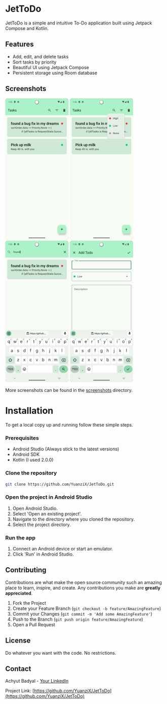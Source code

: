 # JetToDo

JetToDo is a simple and intuitive To-Do application built using Jetpack Compose and Kotlin.

## Features

- Add, edit, and delete tasks
- Sort tasks by priority
- Beautiful UI using Jetpack Compose
- Persistent storage using Room database

## Screenshots

<!--suppress CheckImageSize -->
<p>
<img src="screenshots/Screenshot_1.png" width="200" alt=""/>
  <img src="screenshots/Screenshot_2.png" width="200" alt=""/>
  <img src="screenshots/Screenshot_3.png" width="200" alt=""/>
  <img src="screenshots/Screenshot_4.png" width="200" alt=""/>
</p>

More screenshots can be found in the [screenshots](https://github.com/YuanziX/JetToDo/tree/master/screenshots) directory.

# Installation

To get a local copy up and running follow these simple steps.

### Prerequisites

- Android Studio (Always stick to the latest versions)
- Android SDK
- Kotlin (I used 2.0.0)

### Clone the repository

```sh
git clone https://github.com/YuanziX/JetToDo.git
```

### Open the project in Android Studio

1. Open Android Studio.
2. Select 'Open an existing project'.
3. Navigate to the directory where you cloned the repository.
4. Select the project directory.

### Run the app

1. Connect an Android device or start an emulator.
2. Click 'Run' in Android Studio.

## Contributing

Contributions are what make the open source community such an amazing place to learn, inspire, and create. Any contributions you make are **greatly appreciated**.

1. Fork the Project
2. Create your Feature Branch (`git checkout -b feature/AmazingFeature`)
3. Commit your Changes (`git commit -m 'Add some AmazingFeature'`)
4. Push to the Branch (`git push origin feature/AmazingFeature`)
5. Open a Pull Request

## License

Do whatever you want with the code. No restrictions.

## Contact

Achyut Badyal - [Your LinkedIn](https://www.linkedin.com/in/achyut-badyal-06402a275/)

Project Link: [https://github.com/YuanziX/JetToDo](https://github.com/YuanziX/JetToDo)